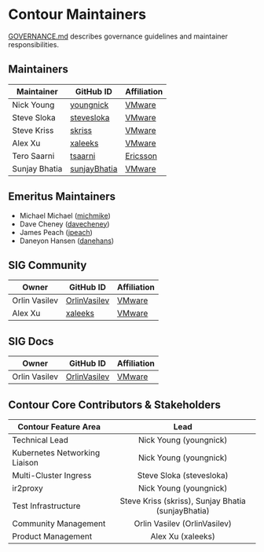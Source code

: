 # Contour Maintainers

[GOVERNANCE.md](https://github.com/ProjectContour/community/blob/master/GOVERNANCE.md)
describes governance guidelines and maintainer responsibilities.

## Maintainers

| Maintainer | GitHub ID | Affiliation |
| --------------- | --------- | ----------- |
| Nick Young | [youngnick](https://github.com/youngnick) | [VMware](https://www.github.com/vmware/) |
| Steve Sloka | [stevesloka](https://github.com/stevesloka) | [VMware](https://www.github.com/vmware/) |
| Steve Kriss | [skriss](https://github.com/skriss) | [VMware](https://www.github.com/vmware/) |
| Alex Xu | [xaleeks](https://github.com/xaleeks) | [VMware](https://www.github.com/vmware/) |
| Tero Saarni | [tsaarni](https://github.com/tsaarni)| [Ericsson](https://github.com/Ericsson) |
| Sunjay Bhatia | [sunjayBhatia](https://github.com/sunjayBhatia)| [VMware](https://www.github.com/vmware/) |

## Emeritus Maintainers
* Michael Michael ([michmike](https://www.github.com/michmike/))
* Dave Cheney ([davecheney](https://github.com/davecheney))
* James Peach ([jpeach](https://github.com/jpeach))
* Daneyon Hansen ([danehans](https://github.com/danehans))

## SIG Community

| Owner | GitHub ID | Affiliation |
| --------------- | --------- | ----------- |
| Orlin Vasilev | [OrlinVasilev](https://github.com/OrlinVasilev) | [VMware](https://www.github.com/vmware/) | 
| Alex Xu | [xaleeks](https://github.com/xaleeks) | [VMware](https://www.github.com/vmware/) | 

## SIG Docs

| Owner | GitHub ID | Affiliation |
| --------------- | --------- | ----------- |
| Orlin Vasilev | [OrlinVasilev](https://github.com/OrlinVasilev) | [VMware](https://www.github.com/vmware/) | 

## Contour Core Contributors & Stakeholders

| Contour Feature Area | Lead |
| ----------------------------- | :---------------------: |
| Technical Lead | Nick Young (youngnick) |
| Kubernetes Networking Liaison | Nick Young (youngnick) |
| Multi-Cluster Ingress | Steve Sloka (stevesloka) |
| ir2proxy | Nick Young (youngnick) | 
| Test Infrastructure | Steve Kriss (skriss), Sunjay Bhatia (sunjayBhatia) |
| Community Management | Orlin Vasilev (OrlinVasilev) |
| Product Management | Alex Xu (xaleeks) |
